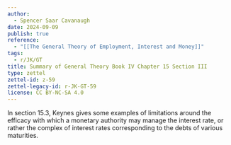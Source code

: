 ```yaml
---
author:
  - Spencer Saar Cavanaugh
date: 2024-09-09
publish: true
reference:
  - "[[The General Theory of Employment, Interest and Money]]"
tags:
  - r/JK/GT
title: Summary of General Theory Book IV Chapter 15 Section III
type: zettel
zettel-id: z-59
zettel-legacy-id: r-JK-GT-59
license: CC BY-NC-SA 4.0
---
```


In section 15.3, Keynes gives some examples of limitations around the efficacy with which a monetary authority may manage the interest rate, or rather the complex of interest rates corresponding to the debts of various maturities.
